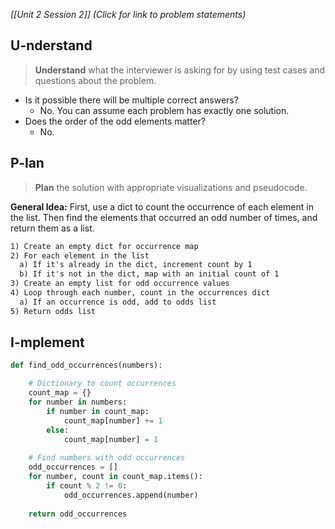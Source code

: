 *[[Unit 2 Session 2]] (Click for link to problem statements)*

## U-nderstand
 
> **Understand** what the interviewer is asking for by using test cases and questions about the problem.

- Is it possible there will be multiple correct answers?
  - No.  You can assume each problem has exactly one solution.
- Does the order of the odd elements matter?
  - No.

## P-lan

> **Plan** the solution with appropriate visualizations and pseudocode.

**General Idea:** First, use a dict to count the occurrence of each element in the list.  Then find the elements that occurred an odd number of times, and return them as a list.

```markdown
1) Create an empty dict for occurrence map
2) For each element in the list
  a) If it's already in the dict, increment count by 1
  b) If it's not in the dict, map with an initial count of 1
3) Create an empty list for odd occurrence values
4) Loop through each number, count in the occurrences dict
  a) If an occurrence is odd, add to odds list
5) Return odds list
```

## I-mplement

```python
def find_odd_occurrences(numbers):

    # Dictionary to count occurrences
    count_map = {}
    for number in numbers:
        if number in count_map:
            count_map[number] += 1
        else:
            count_map[number] = 1
    
    # Find numbers with odd occurrences
    odd_occurrences = []
    for number, count in count_map.items():
        if count % 2 != 0:
            odd_occurrences.append(number)
    
    return odd_occurrences
```